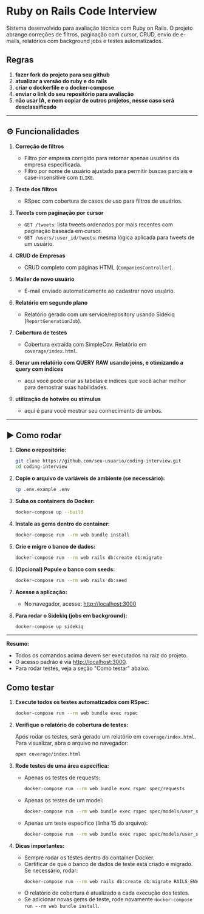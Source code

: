 # Ruby on Rails Code Interview

Sistema desenvolvido para avaliação técnica com Ruby on Rails. O projeto abrange correções de filtros, paginação com cursor, CRUD, envio de e-mails, relatórios com background jobs e testes automatizados.

## Regras
1. **fazer fork do projeto para seu github**
2. **atualizar a versão do ruby e do rails**
3. **criar o dockerfile e o docker-compose**
4. **enviar o link do seu repositório para avaliação**
5. **não usar IA, e nem copiar de outros projetos, nesse caso será desclassificado**

---

## ⚙️ Funcionalidades

1. **Correção de filtros**
   - Filtro por empresa corrigido para retornar apenas usuários da empresa especificada.
   - Filtro por nome de usuário ajustado para permitir buscas parciais e case-insensitive com `ILIKE`.

2. **Teste dos filtros**
   - RSpec com cobertura de casos de uso para filtros de usuários.

3. **Tweets com paginação por cursor**
   - `GET /tweets`: lista tweets ordenados por mais recentes com paginação baseada em cursor.
   - `GET /users/:user_id/tweets`: mesma lógica aplicada para tweets de um usuário.

4. **CRUD de Empresas**
   - CRUD completo com páginas HTML (`CompaniesController`).

5. **Mailer de novo usuário**
   - E-mail enviado automaticamente ao cadastrar novo usuário.

6. **Relatório em segundo plano**
   - Relatório gerado com um service/repository usando Sidekiq (`ReportGenerationJob`).

7. **Cobertura de testes**
   - Cobertura extraída com SimpleCov. Relatório em `coverage/index.html`.

8. **Gerar um relatório com QUERY RAW usando joins, e otimizando a query com indices**
   - aqui você pode criar as tabelas e indices que você achar melhor para demostrar suas habilidades.

9. **utilização de hotwire ou stimulus**
   - aqui é para você mostrar seu conhecimento de ambos.

---

## ▶️ Como rodar

1. **Clone o repositório:**

   ```sh
   git clone https://github.com/seu-usuario/coding-interview.git
   cd coding-interview
   ```

2. **Copie o arquivo de variáveis de ambiente (se necessário):**

   ```sh
   cp .env.example .env
   ```

3. **Suba os containers do Docker:**

   ```sh
   docker-compose up --build
   ```

4. **Instale as gems dentro do container:**

   ```sh
   docker-compose run --rm web bundle install
   ```

5. **Crie e migre o banco de dados:**

   ```sh
   docker-compose run --rm web rails db:create db:migrate
   ```

6. **(Opcional) Popule o banco com seeds:**

   ```sh
   docker-compose run --rm web rails db:seed
   ```

7. **Acesse a aplicação:**

   - No navegador, acesse: [http://localhost:3000](http://localhost:3000)

8. **Para rodar o Sidekiq (jobs em background):**

   ```sh
   docker-compose up sidekiq
   ```

---
**Resumo:**  
- Todos os comandos acima devem ser executados na raiz do projeto.
- O acesso padrão é via [http://localhost:3000](http://localhost:3000).
- Para rodar testes, veja a seção "Como testar" abaixo.


## Como testar

1. **Execute todos os testes automatizados com RSpec:**

   ```sh
   docker-compose run --rm web bundle exec rspec
   ```

2. **Verifique o relatório de cobertura de testes:**

   Após rodar os testes, será gerado um relatório em `coverage/index.html`.  
   Para visualizar, abra o arquivo no navegador:

   ```sh
   open coverage/index.html
   ```

3. **Rode testes de uma área específica:**

   - Apenas os testes de requests:
     ```sh
     docker-compose run --rm web bundle exec rspec spec/requests
     ```
   - Apenas os testes de um model:
     ```sh
     docker-compose run --rm web bundle exec rspec spec/models/user_spec.rb
     ```
   - Apenas um teste específico (linha 15 do arquivo):
     ```sh
     docker-compose run --rm web bundle exec rspec spec/models/user_spec.rb:15
     ```

4. **Dicas importantes:**
   - Sempre rodar os testes dentro do container Docker.
   - Certificar de que o banco de dados de teste está criado e migrado. Se necessário, rodar:
     ```sh
     docker-compose run --rm web rails db:create db:migrate RAILS_ENV=test
     ```
   - O relatório de cobertura é atualizado a cada execução dos testes.
   - Se adicionar novas gems de teste, rode novamente `docker-compose run --rm web bundle install`.